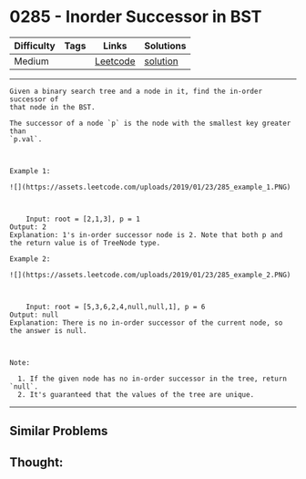# 0285 - Inorder Successor in BST

Difficulty  | Tags | Links | Solutions
----------- | ---- | ----- | -----
Medium |  | [Leetcode](https://leetcode.com/problems/inorder-successor-in-bst) | [solution](https://leetcode.com/problems/inorder-successor-in-bst/solution/)


-----------

```
Given a binary search tree and a node in it, find the in-order successor of
that node in the BST.

The successor of a node `p` is the node with the smallest key greater than
`p.val`.



Example 1:

![](https://assets.leetcode.com/uploads/2019/01/23/285_example_1.PNG)



    Input: root = [2,1,3], p = 1Output: 2Explanation: 1's in-order successor node is 2. Note that both p and the return value is of TreeNode type.

Example 2:

![](https://assets.leetcode.com/uploads/2019/01/23/285_example_2.PNG)



    Input: root = [5,3,6,2,4,null,null,1], p = 6Output: nullExplanation: There is no in-order successor of the current node, so the answer is null.



Note:

  1. If the given node has no in-order successor in the tree, return `null`.
  2. It's guaranteed that the values of the tree are unique.
```

-----------


## Similar Problems




## Thought:
